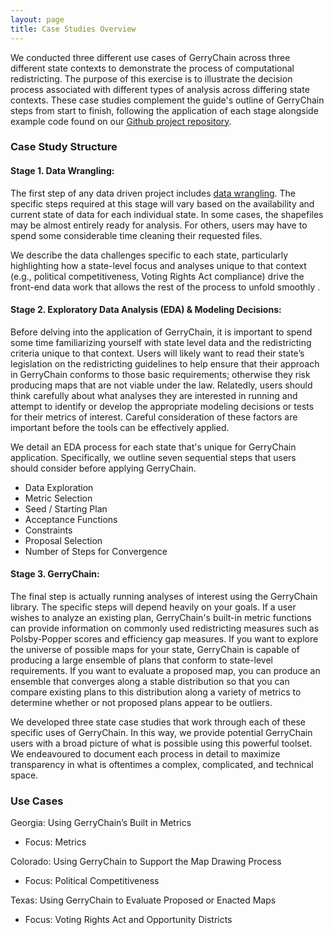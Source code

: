 ```yaml
---
layout: page
title: Case Studies Overview
---
```


We conducted three different use cases of GerryChain across three different state contexts to demonstrate the process of computational redistricting. The purpose of this exercise is to illustrate the decision process associated with different types of analysis across differing state contexts. These case studies complement the guide's outline of GerryChain steps from start to finish, following the application of each stage alongside example code found on our [Github project repository](https://github.com/uwescience/dssg2021-redistricting).

### Case Study Structure

#### Stage 1. Data Wrangling:

The first step of any data driven project includes [data wrangling](https://online.hbs.edu/blog/post/data-wrangling). The specific steps required at this stage will vary based on the availability and current state of data for each individual state. In some cases, the shapefiles may be almost entirely ready for analysis. For others, users may have to spend some considerable time cleaning their requested files. 

We describe the data challenges specific to each state, particularly highlighting how a state-level focus and analyses unique to that context (e.g., political competitiveness, Voting Rights Act compliance) drive the front-end data work that allows the rest of the process to unfold smoothly .

#### Stage 2. Exploratory Data Analysis (EDA) & Modeling Decisions:

Before delving into the application of GerryChain, it is important to spend some time familiarizing yourself with state level data and the redistricting criteria unique to that context. Users will likely want to read their state’s legislation on the redistricting guidelines to help ensure that their approach in GerryChain conforms to those basic requirements; otherwise they risk producing maps that are not viable under the law. Relatedly, users should think carefully about what analyses they are interested in running and attempt to identify or develop the appropriate modeling decisions or tests for their metrics of interest. Careful consideration of these factors are important before the tools can be effectively applied.

We detail an EDA process for each state that's unique for GerryChain application. Specifically, we outline seven sequential steps that users should consider before applying GerryChain.

- Data Exploration
- Metric Selection 
- Seed / Starting Plan 
- Acceptance Functions
- Constraints
- Proposal Selection
- Number of Steps for Convergence

#### Stage 3. GerryChain:

The final step is actually running analyses of interest using the GerryChain library. The specific steps will depend heavily on your goals. If a user wishes to analyze an existing plan, GerryChain's built-in metric functions can provide information on commonly used redistricting measures such as Polsby-Popper scores and efficiency gap measures. If you want to explore the universe of possible maps for your state, GerryChain is capable of producing a large ensemble of plans that conform to state-level requirements. If you want to evaluate a proposed map, you can produce an ensemble that converges along a stable distribution so that you can compare existing plans to this distribution along a variety of metrics to determine whether or not proposed plans appear to be outliers.  

We developed three state case studies that work through each of these specific uses of GerryChain. In this way, we provide potential GerryChain users with a broad picture of what is possible using this powerful toolset. We endeavoured to document each process in detail to maximize transparency in what is oftentimes a complex, complicated, and technical space. 

### Use Cases

Georgia: Using GerryChain’s Built in Metrics
- Focus: Metrics 

Colorado: Using GerryChain to Support the Map Drawing Process
- Focus: Political Competitiveness

Texas: Using GerryChain to Evaluate Proposed or Enacted Maps
- Focus: Voting Rights Act and Opportunity Districts
